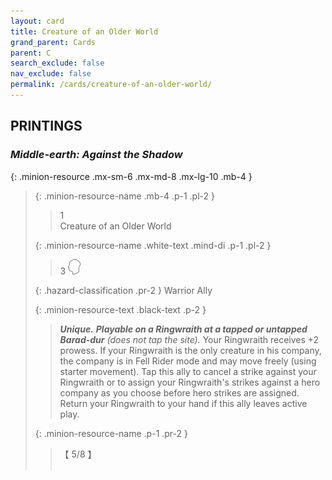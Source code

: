 ```yaml
---
layout: card
title: Creature of an Older World
grand_parent: Cards
parent: C
search_exclude: false
nav_exclude: false
permalink: /cards/creature-of-an-older-world/
---
```


## PRINTINGS


### _Middle-earth: Against the Shadow_

{: .minion-resource .mx-sm-6 .mx-md-8 .mx-lg-10 .mb-4 }
> {: .minion-resource-name .mb-4 .p-1 .pl-2 }
> > <div class="hazard-mp">1</div>
> > <div class="card-name">Creature of an Older World</div>
>
> {: .minion-resource-name .white-text .mind-di .p-1 .pl-2 }
> > 3 ![](/assets/images/mind.svg)
>
> {: .hazard-classification .pr-2 }
> Warrior Ally
>
> {: .minion-resource-text .black-text .p-2 }
> > _**Unique.**_ ***Playable on a Ringwraith at a tapped or untapped Barad-dur*** _(does not tap the site)._ Your Ringwraith receives +2 prowess. If your Ringwraith is the only creature in his company, the company is in Fell Rider mode and may move freely (using starter movement). Tap this ally to cancel a strike against your Ringwraith or to assign your Ringwraith's strikes against a hero company as you choose before hero strikes are assigned. Return your Ringwraith to your hand if this ally leaves active play. 
> 
> {: .minion-resource-name .p-1 .pr-2 }
> > <div class="card-shield">【 5/8 】</div>
> > <div class="card-corruption-white">&nbsp;</div>
